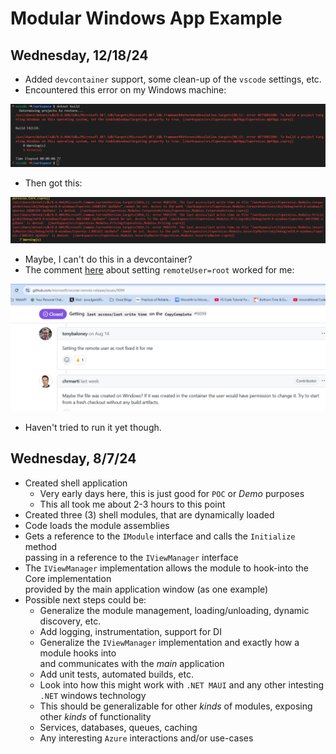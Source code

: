 # Modular Windows App Example

## Wednesday, 12/18/24

- Added `devcontainer` support, some clean-up of the `vscode` settings, etc.
- Encountered this error on my Windows machine:

![](2024-12-18-01.png)

- Then got this:

![](2024-12-18-02.png)

- Maybe, I can't do this in a devcontainer?
- The comment [here](https://github.com/microsoft/vscode-remote-release/issues/9099) about setting `remoteUser=root` worked for me:

![](2024-12-18-03.png)

- Haven't tried to run it yet though.

## Wednesday, 8/7/24

- Created shell application
  - Very early days here, this is just good for `POC` or _Demo_ purposes
  - This all took me about 2-3 hours to this point
- Created three (3) shell modules, that are dynamically loaded
- Code loads the module assemblies
- Gets a reference to the `IModule` interface and calls the `Initialize` method \
  passing in a reference to the `IViewManager` interface
- The `IViewManager` implementation allows the module to hook-into the Core implementation \
  provided by the main application window (as one example)
- Possible next steps could be:
  - Generalize the module management, loading/unloading, dynamic discovery, etc.
  - Add logging, instrumentation, support for DI
  - Generalize the `IViewManager` implementation and exactly how a module hooks into \
    and communicates with the _main_ application
  - Add unit tests, automated builds, etc.
  - Look into how this might work with `.NET MAUI` and any other intesting `.NET` windows technology
  - This should be generalizable for other _kinds_ of modules, exposing other _kinds_ of functionality
  - Services, databases, queues, caching
  - Any interesting `Azure` interactions and/or use-cases

